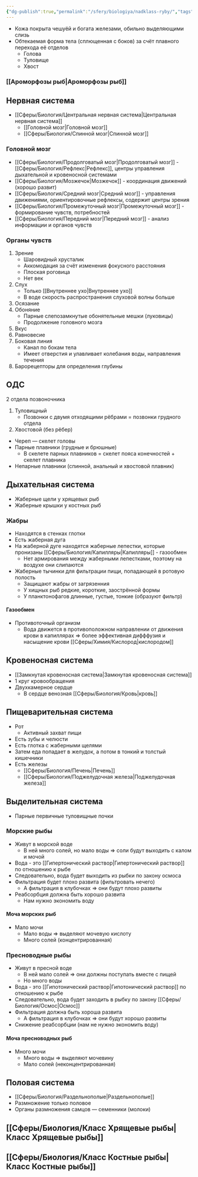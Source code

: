```yaml
---
{"dg-publish":true,"permalink":"/sfery/biologiya/nadklass-ryby/","tags":["Зоология"]}
---
```


- Кожа покрыта чешуёй и богата железами, обильно выделяющими слизь
- Обтекаемая форма тела (сплющенная с боков) за счёт плавного перехода её отделов 
    - Голова
    - Туловище 
    - Хвост
### [[Ароморфозы рыб\|Ароморфозы рыб]]
## Нервная система 
- [[Сферы/Биология/Центральная нервная система\|Центральная нервная система]]
	- [[Головной мозг\|Головной мозг]]
	- [[Сферы/Биология/Спинной мозг\|Спинной мозг]]
### Головной мозг 
- [[Сферы/Биология/Продолговатый мозг\|Продолговатый мозг]] - [[Сферы/Биология/Рефлекс\|Рефлекс]], центры управления дыхательной и кровеносной системами
- [[Сферы/Биология/Мозжечок\|Мозжечок]] - координация движений (хорошо развит)
- [[Сферы/Биология/Средний мозг\|Средний мозг]] - управления движениями, ориентировочные рефлексы, содержит центры зрения
- [[Сферы/Биология/Промежуточный мозг\|Промежуточный мозг]] - формирование чувств, потребностей
- [[Сферы/Биология/Передний мозг\|Передний мозг]] - анализ информации и органов чувств
### Органы чувств
1. Зрение 
	- Шаровидный хрусталик
	- Аккомодация за счёт изменения фокусного расстояния 
	- Плоская роговица
	- Нет век
2. Слух
	- Только [[Внутреннее ухо\|Внутреннее ухо]]
	- В воде скорость распространения слуховой волны больше 
1. Осязание
2. Обоняние
	- Парные слепозамкнутые обонятельные мешки (луковицы)
	- Продолжение головного мозга
3. Вкус
4. Равновесие
5. Боковая линия
	- Канал по бокам тела
	- Имеет отверстия и улавливает колебания воды, направления течения
6. Барорецепторы для определения глубины
## ОДС 
2 отдела позвоночника
1. Туловищный
	- Позвонки с двумя отходящими рёбрами = позвонки грудного отдела
2. Хвостовой (без рёбер)
- Череп — скелет головы 
- Парные плавники (грудные и брюшные)
	- В скелете парных плавников = скелет пояса конечностей + скелет плавника 
- Непарные плавники (спинной, анальный и хвостовой плавник)
## Дыхательная система
- Жаберные щели у хрящевых рыб
- Жаберные крышки у костных рыб
### Жабры
- Находятся в стенках глотки
- Есть жаберная дуга
- На жаберной дуге находятся жаберные лепестки, которые пронизаны [[Сферы/Биология/Капилляры\|Капилляры]] - газообмен 
	- Нет армирования между жаберными лепестками, поэтому на воздухе они слипаются
- Жаберные тычинки для фильтрации пищи, попадающей в ротовую полость
	- Защищают жабры от загрязенния 
	- У хищных рыб редкие, короткие, заострённой формы
	- У планктонофагов длинные, густые, тонкие (образуют фильтр)
#### Газообмен
- Противоточный организм 
	- Вода движется в противоположном направлении от движения крови в капиллярах => более эффективная дифффузия и насыщение крови [[Сферы/Химия/Кислород\|кислородом]]
## Кровеносная система 
- [[Замкнутая кровеносная система\|Замкнутая кровеносная система]]
- 1 круг кровообращения 
- Двухкамерное сердце 
    - В сердце венозная [[Сферы/Биология/Кровь\|кровь]]
## Пищеварительная система 
- Рот
	- Активный захват пищи
- Есть зубы и челюсти 
- Есть глотка с жаберными щелями 
- Затем еда попадает в желудок, а потом в тонкий и толстый кишечники 
- Есть железы
	- [[Сферы/Биология/Печень\|Печень]]
	- [[Сферы/Биология/Поджелудочная железа\|Поджелудочная железа]]
## Выделительная система 
- Парные первичные туловищные почки 
### Морские рыбы
- Живут в морской воде
	- В ней много солей, но мало воды => соли будут выходить с калом и мочой
- Вода - это [[Гипертонический раствор\|Гипертонический раствор]] по отношению к рыбе
- Следовательно, вода будет выходить из рыбки по закону осмоса
- Фильтрация будет плохо развита (фильтровать нечего)
	- А фильтрация в клубочках => они будут плохо развиты
- Реабсорбция должна быть хорошо развита
	- Нам нужно экономить воду
#### Моча морских рыб 
- Мало мочи
	- Мало воды => выделяют мочевую кислоту
	- Много солей (концентрированная)
### Пресноводные рыбы
- Живут в пресной воде
	- В ней мало солей => они должны поступать вместе с пищей
	- Но много воды
- Вода - это [[Гипотонический раствор\|Гипотонический раствор]] по отношению к рыбе
- Следовательно, вода будет заходить в рыбку по закону [[Сферы/Биология/Осмос\|Осмос]]
- Фильтрация должна быть хороша развита
	- А фильтрация в клубочках => они будут хорошо развиты
- Снижение реабсорбции (нам не нужно экономить воду)
#### Моча пресноводных рыб
- Много мочи
	- Много воды => выделяют мочевину
	- Мало солей (неконцентрированная)
## Половая система 
- [[Сферы/Биология/Раздельнополые\|Раздельнополые]]
- Размножение только половое 
- Органы размножения самцов — семенники (молоки)
## [[Сферы/Биология/Класс Хрящевые рыбы\|Класс Хрящевые рыбы]]
## [[Сферы/Биология/Класс Костные рыбы\|Класс Костные рыбы]]